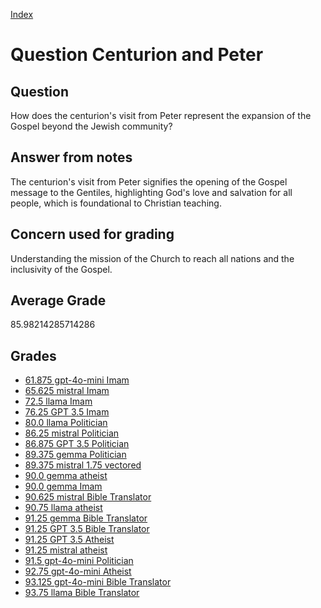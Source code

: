 
[Index](../../index.md)
# Question Centurion and Peter
## Question
How does the centurion's visit from Peter represent the expansion of the Gospel beyond the Jewish community?

## Answer from notes
The centurion's visit from Peter signifies the opening of the Gospel message to the Gentiles, highlighting God's love and salvation for all people, which is foundational to Christian teaching.

## Concern used for grading
Understanding the mission of the Church to reach all nations and the inclusivity of the Gospel.

## Average Grade
85.98214285714286

## Grades
 * [61.875 gpt-4o-mini Imam](../answers/gpt-4o-mini_Imam/Centurion_and_Peter.md)
 * [65.625 mistral Imam](../answers/mistral_Imam/Centurion_and_Peter.md)
 * [72.5 llama Imam](../answers/llama_Imam/Centurion_and_Peter.md)
 * [76.25 GPT 3.5 Imam](../answers/GPT_3.5_Imam/Centurion_and_Peter.md)
 * [80.0 llama Politician](../answers/llama_Politician/Centurion_and_Peter.md)
 * [86.25 mistral Politician](../answers/mistral_Politician/Centurion_and_Peter.md)
 * [86.875 GPT 3.5 Politician](../answers/GPT_3.5_Politician/Centurion_and_Peter.md)
 * [89.375 gemma Politician](../answers/gemma_Politician/Centurion_and_Peter.md)
 * [89.375 mistral 1.75 vectored](../answers/mistral_1.75_vectored/Centurion_and_Peter.md)
 * [90.0 gemma atheist](../answers/gemma_atheist/Centurion_and_Peter.md)
 * [90.0 gemma Imam](../answers/gemma_Imam/Centurion_and_Peter.md)
 * [90.625 mistral Bible Translator](../answers/mistral_Bible_Translator/Centurion_and_Peter.md)
 * [90.75 llama atheist](../answers/llama_atheist/Centurion_and_Peter.md)
 * [91.25 gemma Bible Translator](../answers/gemma_Bible_Translator/Centurion_and_Peter.md)
 * [91.25 GPT 3.5 Bible Translator](../answers/GPT_3.5_Bible_Translator/Centurion_and_Peter.md)
 * [91.25 GPT 3.5 Atheist](../answers/GPT_3.5_Atheist/Centurion_and_Peter.md)
 * [91.25 mistral atheist](../answers/mistral_atheist/Centurion_and_Peter.md)
 * [91.5 gpt-4o-mini Politician](../answers/gpt-4o-mini_Politician/Centurion_and_Peter.md)
 * [92.75 gpt-4o-mini Atheist](../answers/gpt-4o-mini_Atheist/Centurion_and_Peter.md)
 * [93.125 gpt-4o-mini Bible Translator](../answers/gpt-4o-mini_Bible_Translator/Centurion_and_Peter.md)
 * [93.75 llama Bible Translator](../answers/llama_Bible_Translator/Centurion_and_Peter.md)
